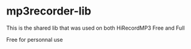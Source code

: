 mp3recorder-lib
===============

This is the shared lib that was used on both HiRecordMP3 Free and Full


Free for personnal use
